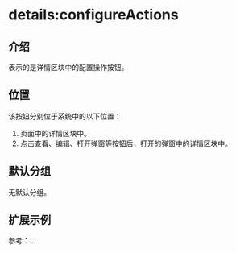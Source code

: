 # details:configureActions

## 介绍

表示的是详情区块中的配置操作按钮。

## 位置

该按钮分别位于系统中的以下位置：

1. 页面中的详情区块中。
2. 点击查看、编辑、打开弹窗等按钮后，打开的弹窗中的详情区块中。

## 默认分组

无默认分组。

## 扩展示例

参考：...
